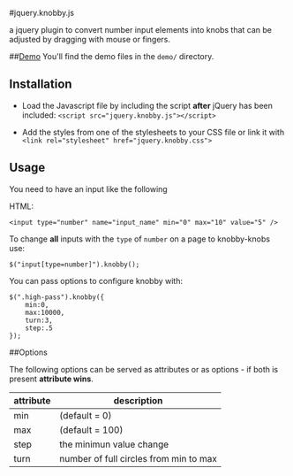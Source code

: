 #jquery.knobby.js

a jquery plugin to convert number input elements into knobs that can be adjusted by dragging with mouse or fingers.

##[Demo](http://codeblock.at/jquery-knobby/demo/)
You'll find the demo files in the `demo/` directory.

## Installation 


- Load the Javascript file by including the script **after** jQuery has been included: `<script src="jquery.knobby.js"></script>`


- Add the styles from one of the stylesheets to your CSS file or link it with `<link rel="stylesheet" href="jquery.knobby.css">`



## Usage

You need to have an input like the following

HTML:

    <input type="number" name="input_name" min="0" max="10" value="5" />



To change **all** inputs with the `type` of `number` on a page to knobby-knobs use:

    $("input[type=number]").knobby();
    
You can pass options to configure knobby with: 

    $(".high-pass").knobby({
        min:0,
        max:10000,
        turn:3,
        step:.5
    });

##Options

The following options can be served as attributes or as options - if both is present **attribute wins**.

|attribute | description    |
|-----|-----|
| min | (default = 0)    |
| max | (default = 100)  |
| step | the minimun value change |
| turn | number of full circles from min to max |
